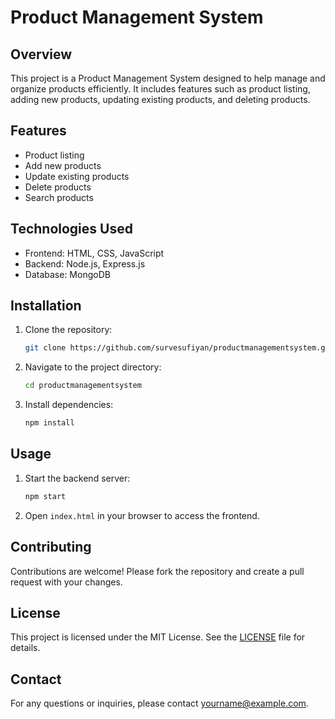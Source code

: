 # Product Management System

## Overview
This project is a Product Management System designed to help manage and organize products efficiently. It includes features such as product listing, adding new products, updating existing products, and deleting products.

## Features
- Product listing
- Add new products
- Update existing products
- Delete products
- Search products

## Technologies Used
- Frontend: HTML, CSS, JavaScript
- Backend: Node.js, Express.js
- Database: MongoDB

## Installation
1. Clone the repository:
    ```bash
    git clone https://github.com/survesufiyan/productmanagementsystem.git
    ```
2. Navigate to the project directory:
    ```bash
    cd productmanagementsystem
    ```
3. Install dependencies:
    ```bash
    npm install
    ```

## Usage
1. Start the backend server:
    ```bash
    npm start
    ```
2. Open `index.html` in your browser to access the frontend.

## Contributing
Contributions are welcome! Please fork the repository and create a pull request with your changes.

## License
This project is licensed under the MIT License. See the [LICENSE](LICENSE) file for details.

## Contact
For any questions or inquiries, please contact [yourname@example.com](mailto:sufiyansurve9@gmail.com).
